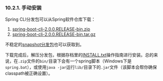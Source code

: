### 10.2.1. 手动安装

Spring CLI分发包可以从Spring软件仓库下载：

1. [spring-boot-cli-2.0.0.RELEASE-bin.zip](http://repo.spring.io/snapshot/org/springframework/boot/spring-boot-cli/2.0.0.RELEASE/spring-boot-cli-2.0.0.RELEASE-bin.zip)
2. [spring-boot-cli-2.0.0.RELEASE-bin.tar.gz](http://repo.spring.io/snapshot/org/springframework/boot/spring-boot-cli/2.0.0.RELEASE/spring-boot-cli-2.0.0.RELEASE-bin.tar.gz)

不稳定的[snapshot分发包](http://repo.spring.io/snapshot/org/springframework/boot/spring-boot-cli/)也可以获取到。

下载完成后，解压分发包，根据存档里的[INSTALL.txt](http://raw.github.com/spring-projects/spring-boot/master/spring-boot-cli/src/main/content/INSTALL.txt)操作指南进行安装。总的来说，在`.zip`文件的`bin/`目录下会有一个spring脚本（Windows下是`spring.bat`），或使用`java -jar`运行`lib/`目录下的`.jar`文件（该脚本会帮你确保classpath被正确设置）。
